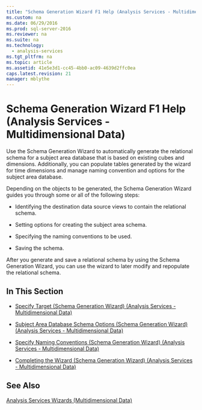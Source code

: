 ```yaml
---
title: "Schema Generation Wizard F1 Help (Analysis Services - Multidimensional Data)"
ms.custom: na
ms.date: 06/29/2016
ms.prod: sql-server-2016
ms.reviewer: na
ms.suite: na
ms.technology: 
  - analysis-services
ms.tgt_pltfrm: na
ms.topic: article
ms.assetid: 41e5e3d1-cc45-4bb0-ac09-4639d2ffc0ea
caps.latest.revision: 21
manager: mblythe
---
```

# Schema Generation Wizard F1 Help (Analysis Services - Multidimensional Data)
Use the Schema Generation Wizard to automatically generate the relational schema for a subject area database that is based on existing cubes and dimensions. Additionally, you can populate tables generated by the wizard for time dimensions and manage naming convention and options for the subject area database.  
  
 Depending on the objects to be generated, the Schema Generation Wizard guides you through some or all of the following steps:  
  
-   Identifying the destination data source views to contain the relational schema.  
  
-   Setting options for creating the subject area schema.  
  
-   Specifying the naming conventions to be used.  
  
-   Saving the schema.  
  
 After you generate and save a relational schema by using the Schema Generation Wizard, you can use the wizard to later modify and repopulate the relational schema.  
  
## In This Section  
  
-   [Specify Target (Schema Generation Wizard) (Analysis Services - Multidimensional Data)](../../Topics/TopicNameNotContainA/Specify-Target--Schema-Generation-Wizard---Analysis-Services---Multidimensional-Data-.md)  
  
-   [Subject Area Database Schema Options (Schema Generation Wizard) (Analysis Services - Multidimensional Data)](../../Topics/TopicNameNotContainA/Subject-Area-Database-Schema-Options--Schema-Generation-Wizard---Analysis-Services---Multidimensional-Data-.md)  
  
-   [Specify Naming Conventions (Schema Generation Wizard) (Analysis Services - Multidimensional Data)](../../Topics/TopicNameNotContainA/Specify-Naming-Conventions--Schema-Generation-Wizard---Analysis-Services---Multidimensional-Data-.md)  
  
-   [Completing the Wizard (Schema Generation Wizard) (Analysis Services - Multidimensional Data)](../../Topics/TopicNameNotContainA/Completing-the-Wizard--Schema-Generation-Wizard---Analysis-Services---Multidimensional-Data-.md)  
  
## See Also  
 [Analysis Services Wizards (Multidimensional Data)](../../Topics/TopicNameNotContainA/Analysis-Services-Wizards--Multidimensional-Data-.md)